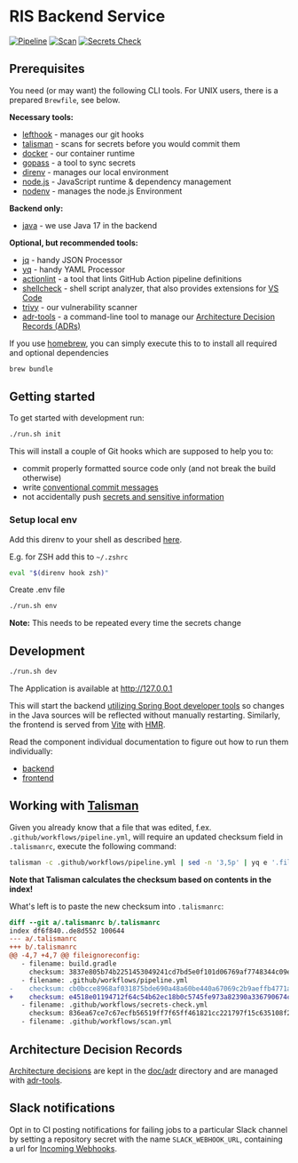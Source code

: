# RIS Backend Service

[![Pipeline](https://github.com/digitalservicebund/ris-backend-service/actions/workflows/pipeline.yml/badge.svg)](https://github.com/digitalservicebund/ris-backend-service/actions/workflows/pipeline.yml)
[![Scan](https://github.com/digitalservicebund/ris-backend-service/actions/workflows/scan.yml/badge.svg)](https://github.com/digitalservicebund/ris-backend-service/actions/workflows/scan.yml)
[![Secrets Check](https://github.com/digitalservicebund/ris-backend-service/actions/workflows/secrets-check.yml/badge.svg)](https://github.com/digitalservicebund/ris-backend-service/actions/workflows/secrets-check.yml)

## Prerequisites

You need (or may want) the following CLI tools. For UNIX users, there is a prepared `Brewfile`, see below.

**Necessary tools:**

- [lefthook](https://github.com/evilmartians/lefthook#install) - manages our git hooks
- [talisman](https://thoughtworks.github.io/talisman/docs) - scans for secrets before you would commit them
- [docker](https://docs.docker.com/get-docker/) - our container runtime
- [gopass](https://www.gopass.pw/#install) - a tool to sync secrets
- [direnv](https://github.com/direnv/direnv/blob/master/docs/installation.md) - manages our local environment
- [node.js](https://nodejs.org/en/) - JavaScript runtime & dependency management
- [nodenv](https://github.com/nodenv/nodenv#installation) - manages the node.js Environment

**Backend only:**

- [java](https://developers.redhat.com/products/openjdk/install) - we use Java 17 in the backend

**Optional, but recommended tools:**

- [jq](https://github.com/stedolan/jq) - handy JSON Processor
- [yq](https://github.com/mikefarah/yq) - handy YAML Processor
- [actionlint](https://github.com/rhysd/actionlint/blob/main/docs/install.md) - a tool that lints GitHub Action pipeline definitions
- [shellcheck](https://github.com/koalaman/shellcheck#installing) - shell script analyzer, that also provides extensions for [VS Code](https://marketplace.visualstudio.com/items?itemName=timonwong.shellcheck)
- [trivy](https://github.com/aquasecurity/trivy#get-trivy) - our vulnerability scanner
- [adr-tools](https://github.com/npryce/adr-tools) - a command-line tool to manage our [Architecture Decision Records (ADRs)](#architecture-decision-records)

If you use [homebrew](https://brew.sh/), you can simply execute this to to install all required and optional dependencies

```bash
brew bundle
```

## Getting started

To get started with development run:

```bash
./run.sh init
```

This will install a couple of Git hooks which are supposed to help you to:

- commit properly formatted source code only (and not break the build otherwise)
- write [conventional commit messages](https://chris.beams.io/posts/git-commit/)
- not accidentally push [secrets and sensitive information](https://thoughtworks.github.io/talisman/)

### Setup local env

Add this direnv to your shell as described [here](https://github.com/direnv/direnv/blob/master/docs/hook.md).

E.g. for ZSH add this to `~/.zshrc`

```bash
eval "$(direnv hook zsh)"
```

Create .env file

```bash
./run.sh env
```

**Note:** This needs to be repeated every time the secrets change

## Development

```bash
./run.sh dev
```

The Application is available at http://127.0.0.1

This will start the backend [utilizing Spring Boot developer tools](https://docs.spring.io/spring-boot/docs/current/reference/html/using.html#using.devtools.restart) so changes in the Java sources will be reflected without manually restarting. Similarly, the frontend is served from [Vite](https://vitejs.dev) with [HMR](https://vitejs.dev/guide/features.html#hot-module-replacement).

Read the component individual documentation to figure out how to run them individually:

- [backend](./backend/README.md#development)
- [frontend](./frontend/README.md#development)

## Working with [Talisman](https://thoughtworks.github.io/talisman/)

Given you already know that a file that was edited, f.ex. `.github/workflows/pipeline.yml`, will require an updated checksum field in `.talismanrc`, execute the following command:

```bash
talisman -c .github/workflows/pipeline.yml | sed -n '3,5p' | yq e '.fileignoreconfig[0].checksum' - | tr -d '\r\n' | pbcopy
```

**Note that Talisman calculates the checksum based on contents in the index!**

What's left is to paste the new checksum into `.talismanrc`:

```diff
diff --git a/.talismanrc b/.talismanrc
index df6f840..de8d552 100644
--- a/.talismanrc
+++ b/.talismanrc
@@ -4,7 +4,7 @@ fileignoreconfig:
   - filename: build.gradle
     checksum: 3837e805b74b2251453049241cd7bd5e0f101d06769af7748344c09ef3d514b0
   - filename: .github/workflows/pipeline.yml
-    checksum: cb0bcce8968af031875bde690a48a60be440a67069c2b9aeffb4771a46abf9b9
+    checksum: e4518e01194712f64c54b62ec18b0c5745fe973a82390a336790674cdfe96e70
   - filename: .github/workflows/secrets-check.yml
     checksum: 836ea67ce7c67ecfb56519ff7f65ff461821cc221797f15c635108f212646664
   - filename: .github/workflows/scan.yml
```

## Architecture Decision Records

[Architecture decisions](https://cognitect.com/blog/2011/11/15/documenting-architecture-decisions) are kept in the [doc/adr](doc/adr) directory and are managed with [adr-tools](https://github.com/npryce/adr-tools).

## Slack notifications

Opt in to CI posting notifications for failing jobs to a particular Slack channel by setting a repository secret
with the name `SLACK_WEBHOOK_URL`, containing a url for [Incoming Webhooks](https://api.slack.com/messaging/webhooks).
